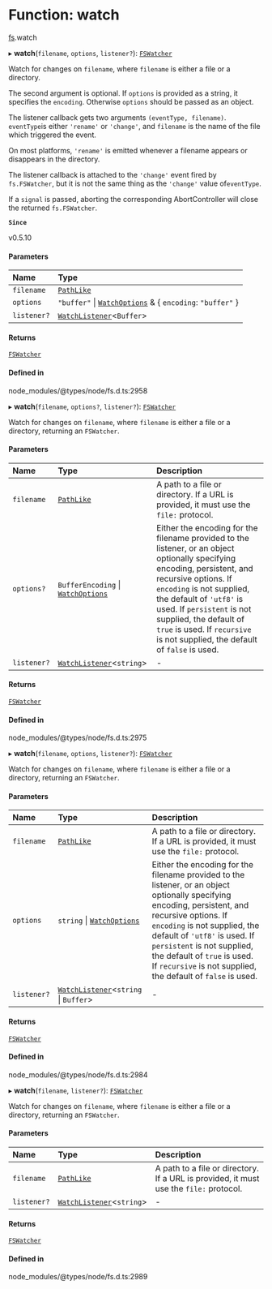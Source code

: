 # Function: watch

[fs](../modules/fs.md).watch

▸ **watch**(`filename`, `options`, `listener?`): [`FSWatcher`](../interfaces/fs.FSWatcher.md)

Watch for changes on `filename`, where `filename` is either a file or a
directory.

The second argument is optional. If `options` is provided as a string, it
specifies the `encoding`. Otherwise `options` should be passed as an object.

The listener callback gets two arguments `(eventType, filename)`. `eventType`is either `'rename'` or `'change'`, and `filename` is the name of the file
which triggered the event.

On most platforms, `'rename'` is emitted whenever a filename appears or
disappears in the directory.

The listener callback is attached to the `'change'` event fired by `fs.FSWatcher`, but it is not the same thing as the `'change'` value of`eventType`.

If a `signal` is passed, aborting the corresponding AbortController will close
the returned `fs.FSWatcher`.

**`Since`**

v0.5.10

#### Parameters

| Name | Type |
| :------ | :------ |
| `filename` | [`PathLike`](../types/fs.PathLike.md) |
| `options` | ``"buffer"`` \| [`WatchOptions`](../interfaces/fs.WatchOptions.md) & { `encoding`: ``"buffer"``  } |
| `listener?` | [`WatchListener`](../types/fs.WatchListener.md)<`Buffer`\> |

#### Returns

[`FSWatcher`](../interfaces/fs.FSWatcher.md)

#### Defined in

node_modules/@types/node/fs.d.ts:2958

▸ **watch**(`filename`, `options?`, `listener?`): [`FSWatcher`](../interfaces/fs.FSWatcher.md)

Watch for changes on `filename`, where `filename` is either a file or a directory, returning an `FSWatcher`.

#### Parameters

| Name | Type | Description |
| :------ | :------ | :------ |
| `filename` | [`PathLike`](../types/fs.PathLike.md) | A path to a file or directory. If a URL is provided, it must use the `file:` protocol. |
| `options?` | `BufferEncoding` \| [`WatchOptions`](../interfaces/fs.WatchOptions.md) | Either the encoding for the filename provided to the listener, or an object optionally specifying encoding, persistent, and recursive options. If `encoding` is not supplied, the default of `'utf8'` is used. If `persistent` is not supplied, the default of `true` is used. If `recursive` is not supplied, the default of `false` is used. |
| `listener?` | [`WatchListener`](../types/fs.WatchListener.md)<`string`\> | - |

#### Returns

[`FSWatcher`](../interfaces/fs.FSWatcher.md)

#### Defined in

node_modules/@types/node/fs.d.ts:2975

▸ **watch**(`filename`, `options`, `listener?`): [`FSWatcher`](../interfaces/fs.FSWatcher.md)

Watch for changes on `filename`, where `filename` is either a file or a directory, returning an `FSWatcher`.

#### Parameters

| Name | Type | Description |
| :------ | :------ | :------ |
| `filename` | [`PathLike`](../types/fs.PathLike.md) | A path to a file or directory. If a URL is provided, it must use the `file:` protocol. |
| `options` | `string` \| [`WatchOptions`](../interfaces/fs.WatchOptions.md) | Either the encoding for the filename provided to the listener, or an object optionally specifying encoding, persistent, and recursive options. If `encoding` is not supplied, the default of `'utf8'` is used. If `persistent` is not supplied, the default of `true` is used. If `recursive` is not supplied, the default of `false` is used. |
| `listener?` | [`WatchListener`](../types/fs.WatchListener.md)<`string` \| `Buffer`\> | - |

#### Returns

[`FSWatcher`](../interfaces/fs.FSWatcher.md)

#### Defined in

node_modules/@types/node/fs.d.ts:2984

▸ **watch**(`filename`, `listener?`): [`FSWatcher`](../interfaces/fs.FSWatcher.md)

Watch for changes on `filename`, where `filename` is either a file or a directory, returning an `FSWatcher`.

#### Parameters

| Name | Type | Description |
| :------ | :------ | :------ |
| `filename` | [`PathLike`](../types/fs.PathLike.md) | A path to a file or directory. If a URL is provided, it must use the `file:` protocol. |
| `listener?` | [`WatchListener`](../types/fs.WatchListener.md)<`string`\> | - |

#### Returns

[`FSWatcher`](../interfaces/fs.FSWatcher.md)

#### Defined in

node_modules/@types/node/fs.d.ts:2989
